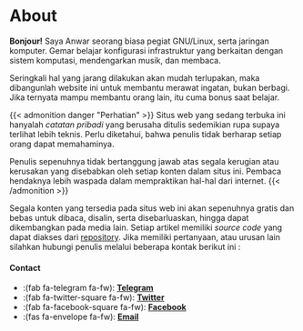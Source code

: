 # About

**Bonjour!** Saya Anwar seorang biasa pegiat GNU/Linux, serta jaringan komputer. Gemar belajar konfigurasi infrastruktur yang berkaitan dengan sistem komputasi, mendengarkan musik, dan membaca.

Seringkali hal yang jarang dilakukan akan mudah terlupakan, maka dibangunlah website ini untuk membantu merawat ingatan, bukan berbagi. Jika ternyata mampu membantu orang lain, itu cuma bonus saat belajar.

{{< admonition danger "Perhatian" >}}
Situs web yang sedang terbuka ini hanyalah _catatan pribadi_ yang berusaha ditulis sedemikian rupa supaya terlihat lebih teknis. Perlu diketahui, bahwa penulis tidak berharap setiap orang dapat memahaminya.

Penulis sepenuhnya tidak bertanggung jawab atas segala kerugian atau kerusakan yang disebabkan oleh setiap konten dalam situs ini. Pembaca hendaknya lebih waspada dalam mempraktikan hal-hal dari internet. 
{{< /admonition >}}

Segala konten yang tersedia pada situs web ini akan sepenuhnya gratis dan bebas untuk dibaca, disalin, serta disebarluaskan, hingga dapat dikembangkan pada media lain. Setiap artikel memiliki _source code_ yang dapat diakses dari [repository](https://github.com/anwareset/blog). Jika memiliki pertanyaan, atau urusan lain silahkan hubungi penulis melalui beberapa kontak berikut ini :

#### Contact

* :(fab fa-telegram fa-fw): **[Telegram](https://t.me/mtrianwar)**
* :(fab fa-twitter-square fa-fw): **[Twitter](https://twitter.com/mtrianwar)**
* :(fab fa-facebook-square fa-fw): **[Facebook](https://fb.com/mtrianwar)**
* :(fas fa-envelope fa-fw): **[Email](mailto:trianwar@protonmail.com)**



